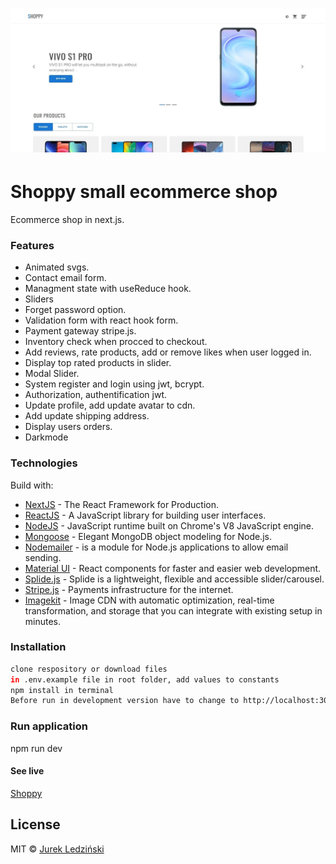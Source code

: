 # ![WebApp](https://github.com/jurekledzinski/Ecommerc-next.js/blob/media/images/Shoppy.jpg?raw=true)

# Shoppy small ecommerce shop

Ecommerce shop in next.js.

### Features

- Animated svgs.
- Contact email form.
- Managment state with useReduce hook.
- Sliders
- Forget password option.
- Validation form with react hook form.
- Payment gateway stripe.js.
- Inventory check when procced to checkout.
- Add reviews, rate products, add or remove likes when user logged in.
- Display top rated products in slider.
- Modal Slider.
- System register and login using jwt, bcrypt.
- Authorization, authentification jwt.
- Update profile, add update avatar to cdn.
- Add update shipping address.
- Display users orders.
- Darkmode

### Technologies

Build with:

- [NextJS](https://nextjs.org/) - The React Framework for Production.
- [ReactJS](https://reactjs.org/) - A JavaScript library for building user interfaces.
- [NodeJS](https://nodejs.org/en/) - JavaScript runtime built on Chrome's V8 JavaScript engine.
- [Mongoose](https://mongoosejs.com/) - Elegant MongoDB object modeling for Node.js.
- [Nodemailer](https://nodemailer.com/about/) - is a module for Node.js applications to allow email sending.
- [Material UI](https://mui.com/) - React components for faster and easier web development.
- [Splide.js](https://splidejs.com/) - Splide is a lightweight, flexible and accessible slider/carousel.
- [Stripe.js](https://stripe.com/) - Payments infrastructure for the internet.
- [Imagekit](https://imagekit.io/) - Image CDN with automatic optimization, real-time transformation, and storage that you can integrate with existing setup in minutes.

### Installation

```sh
clone respository or download files
in .env.example file in root folder, add values to constants
npm install in terminal
Before run in development version have to change to http://localhost:3000 fetch urls and on server change https to http
```

### Run application

npm run dev

#### See live

[Shoppy](https://ecommerc-next-js.vercel.app/)

## License

MIT © [Jurek Ledziński](https://github.com/jurekledzinski)

